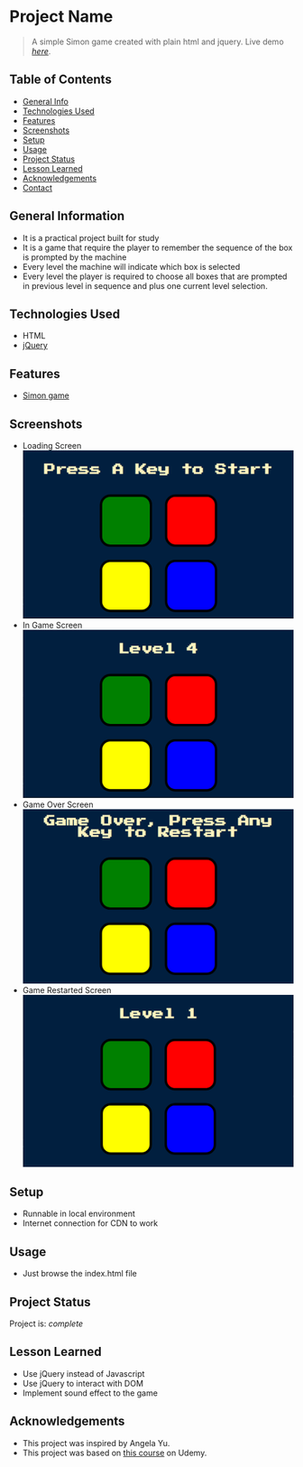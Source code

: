 # Project Name
> A simple Simon game created with plain html and jquery.
> Live demo [_here_](https://keith-liew.github.io/Simon-Game/). 

## Table of Contents
* [General Info](#general-information)
* [Technologies Used](#technologies-used)
* [Features](#features)
* [Screenshots](#screenshots)
* [Setup](#setup)
* [Usage](#usage)
* [Project Status](#project-status)
* [Lesson Learned](#lesson-learned)
* [Acknowledgements](#acknowledgements)
* [Contact](#contact)


## General Information
- It is a practical project built for study
- It is a game that require the player to remember the sequence of the box is prompted by the machine
- Every level the machine will indicate which box is selected
- Every level the player is required to choose all boxes that are prompted in previous level in sequence and plus one current level selection.


## Technologies Used
- HTML 
- [jQuery](https://jquery.com/)


## Features
- [Simon game](https://en.wikipedia.org/wiki/Simon_(game))


## Screenshots
- Loading Screen
![LoadingScreen](./images/LoadingScreen.PNG)
- In Game Screen
![InGameScreen](./images/InGameScreen.PNG)
- Game Over Screen
![GameOverScreen](./images/GameOverScreen.PNG)
- Game Restarted Screen
![GameRestartedScreen](./images/GameRestartedScreen.PNG)


## Setup
- Runnable in local environment
- Internet connection for CDN to work


## Usage
- Just browse the index.html file


## Project Status
Project is: _complete_ 


## Lesson Learned
- Use jQuery instead of Javascript
- Use jQuery to interact with DOM
- Implement sound effect to the game


## Acknowledgements
- This project was inspired by Angela Yu.
- This project was based on [this course](https://www.udemy.com/course/the-complete-web-development-bootcamp/) on Udemy.

